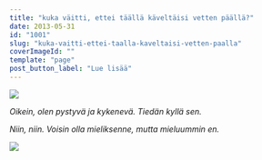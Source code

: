 ```yaml
---
title: "kuka väitti, ettei täällä käveltäisi vetten päällä?"
date: 2013-05-31
id: "1001"
slug: "kuka-vaitti-ettei-taalla-kaveltaisi-vetten-paalla"
coverImageId: ""
template: "page"
post_button_label: "Lue lisää"
---
```


[![](/images/IMG_0345.jpg)](http://3.bp.blogspot.com/-lDJfw7DBo-g/UakXRx47rcI/AAAAAAAAF7A/QZUCqmr5ZOw/s1600/IMG_0345.jpg)

_Oikein, olen pystyvä ja kykenevä. Tiedän kyllä sen._

_Niin, niin. Voisin olla mieliksenne, mutta mieluummin en._

[![](/images/ak.jpg)](http://1.bp.blogspot.com/-PAu_autbHrw/UakXXIbCgkI/AAAAAAAAF7I/ORKJudUyJAc/s1600/ak.jpg)
